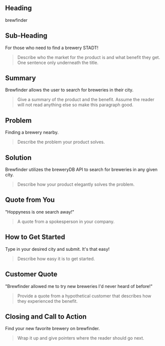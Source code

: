 ## Heading ##
  brewfinder

## Sub-Heading ##
  For those who need to find a brewery STADT!
  > Describe who the market for the product is and what benefit they get. One sentence only underneath the title.

## Summary ##
  Brewfinder allows the user to search for breweries in their city.
  > Give a summary of the product and the benefit. Assume the reader will not read anything else so make this paragraph good.

## Problem ##
  Finding a brewery nearby.
  > Describe the problem your product solves.

## Solution ##
  Brewfinder utilizes the breweryDB API to search for breweries in any given city.
  > Describe how your product elegantly solves the problem.

## Quote from You ##
  "Hoppyness is one search away!"
  > A quote from a spokesperson in your company.

## How to Get Started ##
  Type in your desired city and submit. It's that easy!
  > Describe how easy it is to get started.

## Customer Quote ##
  "Brewfinder allowed me to try new breweries I'd never heard of before!"
  > Provide a quote from a hypothetical customer that describes how they experienced the benefit.

## Closing and Call to Action ##
  Find your new favorite brewery on brewfinder. 
  > Wrap it up and give pointers where the reader should go next.
